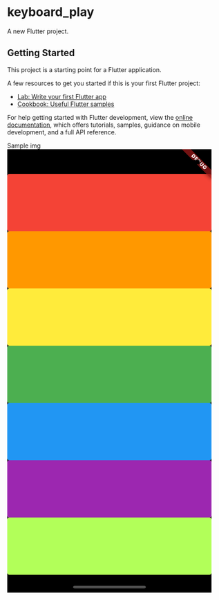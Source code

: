 # keyboard_play

A new Flutter project.

## Getting Started

This project is a starting point for a Flutter application.

A few resources to get you started if this is your first Flutter project:

- [Lab: Write your first Flutter app](https://docs.flutter.dev/get-started/codelab)
- [Cookbook: Useful Flutter samples](https://docs.flutter.dev/cookbook)

For help getting started with Flutter development, view the
[online documentation](https://docs.flutter.dev/), which offers tutorials,
samples, guidance on mobile development, and a full API reference.


Sample img
<img src="https://github.com/ranushka-lakmal/keyboard_play/blob/main/Simulator%20Screenshot%20-%20iPhone%2014%20-%202023-09-19%20at%2001.09.23.png" alt="Alt text" title="Optional title">
